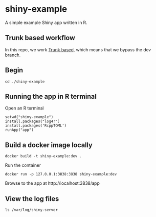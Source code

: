 # shiny-example
A simple example Shiny app written in R.

## Trunk based workflow
In this repo, we work [Trunk based](https://www.toptal.com/software/trunk-based-development-git-flow), which means that we bypass the dev branch.

## Begin

    cd ./shiny-example

## Running the app in R terminal

Open an R terminal

    setwd("shiny-example")
    install.packages("log4r")
    install.packages('RcppTOML')
    runApp("app")


## Build a docker image locally

    docker build -t shiny-example:dev .

Run the container

    docker run -p 127.0.0.1:3838:3838 shiny-example:dev

Browse to the app at  http://localhost:3838/app

## View the log files

    ls /var/log/shiny-server
